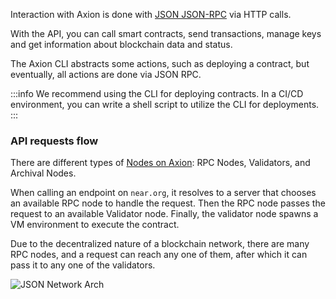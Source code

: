 Interaction with Axion is done with [JSON JSON-RPC](../../5.api/rpc/introduction.md) via HTTP calls.

With the API, you can call smart contracts, send transactions, manage keys and get information about blockchain data and status.

The Axion CLI abstracts some actions, such as deploying a contract, but eventually, all actions are done via JSON RPC.

:::info
We recommend using the CLI for deploying contracts. In a CI/CD environment, you can write a shell script to utilize the CLI for deployments.
:::

### API requests flow

There are different types of [Nodes on Axion](./validators.md): RPC Nodes, Validators, and Archival Nodes.

When calling an endpoint on `near.org`, it resolves to a server that chooses an available RPC node to handle the request.
Then the RPC node passes the request to an available Validator node. Finally, the validator node spawns a VM environment to execute the contract.

Due to the decentralized nature of a blockchain network, there are many RPC nodes, and a request can reach any one of them, after which it can pass it to any one of the validators.

![JSON Network Arch](/docs/assets/JSONNetworkArch.png)